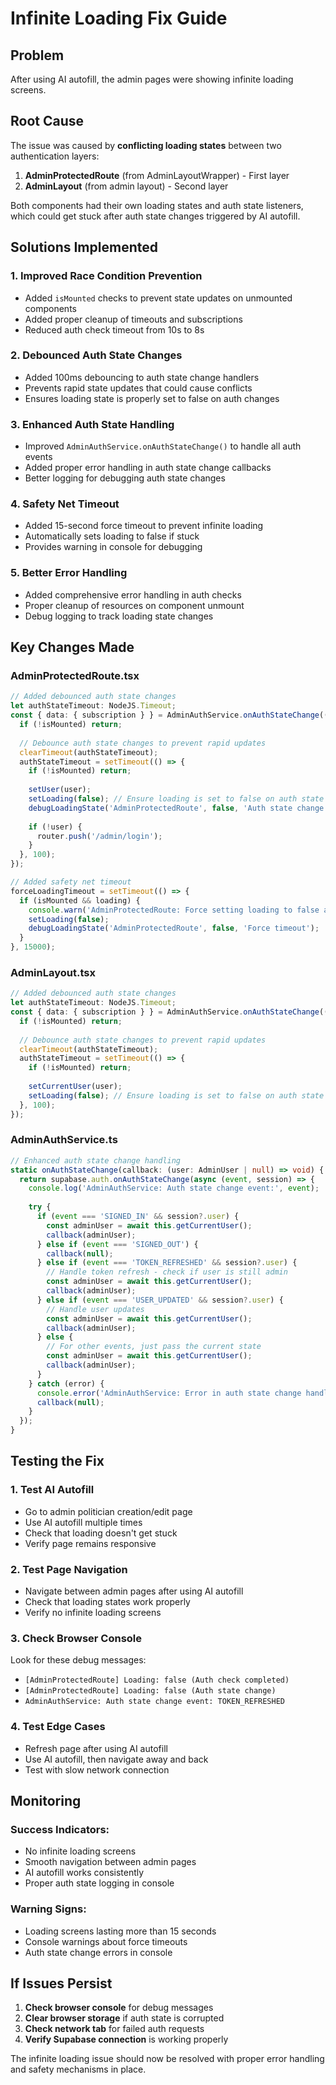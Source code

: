 # Infinite Loading Fix Guide

## Problem
After using AI autofill, the admin pages were showing infinite loading screens.

## Root Cause
The issue was caused by **conflicting loading states** between two authentication layers:

1. **AdminProtectedRoute** (from AdminLayoutWrapper) - First layer
2. **AdminLayout** (from admin layout) - Second layer

Both components had their own loading states and auth state listeners, which could get stuck after auth state changes triggered by AI autofill.

## Solutions Implemented

### 1. **Improved Race Condition Prevention**
- Added `isMounted` checks to prevent state updates on unmounted components
- Added proper cleanup of timeouts and subscriptions
- Reduced auth check timeout from 10s to 8s

### 2. **Debounced Auth State Changes**
- Added 100ms debouncing to auth state change handlers
- Prevents rapid state updates that could cause conflicts
- Ensures loading state is properly set to false on auth changes

### 3. **Enhanced Auth State Handling**
- Improved `AdminAuthService.onAuthStateChange()` to handle all auth events
- Added proper error handling in auth state change callbacks
- Better logging for debugging auth state changes

### 4. **Safety Net Timeout**
- Added 15-second force timeout to prevent infinite loading
- Automatically sets loading to false if stuck
- Provides warning in console for debugging

### 5. **Better Error Handling**
- Added comprehensive error handling in auth checks
- Proper cleanup of resources on component unmount
- Debug logging to track loading state changes

## Key Changes Made

### AdminProtectedRoute.tsx
```typescript
// Added debounced auth state changes
let authStateTimeout: NodeJS.Timeout;
const { data: { subscription } } = AdminAuthService.onAuthStateChange((user) => {
  if (!isMounted) return;
  
  // Debounce auth state changes to prevent rapid updates
  clearTimeout(authStateTimeout);
  authStateTimeout = setTimeout(() => {
    if (!isMounted) return;
    
    setUser(user);
    setLoading(false); // Ensure loading is set to false on auth state change
    debugLoadingState('AdminProtectedRoute', false, 'Auth state change');
    
    if (!user) {
      router.push('/admin/login');
    }
  }, 100);
});

// Added safety net timeout
forceLoadingTimeout = setTimeout(() => {
  if (isMounted && loading) {
    console.warn('AdminProtectedRoute: Force setting loading to false after 15 seconds');
    setLoading(false);
    debugLoadingState('AdminProtectedRoute', false, 'Force timeout');
  }
}, 15000);
```

### AdminLayout.tsx
```typescript
// Added debounced auth state changes
let authStateTimeout: NodeJS.Timeout;
const { data: { subscription } } = AdminAuthService.onAuthStateChange((user) => {
  if (!isMounted) return;
  
  // Debounce auth state changes to prevent rapid updates
  clearTimeout(authStateTimeout);
  authStateTimeout = setTimeout(() => {
    if (!isMounted) return;
    
    setCurrentUser(user);
    setLoading(false); // Ensure loading is set to false on auth state change
  }, 100);
});
```

### AdminAuthService.ts
```typescript
// Enhanced auth state change handling
static onAuthStateChange(callback: (user: AdminUser | null) => void) {
  return supabase.auth.onAuthStateChange(async (event, session) => {
    console.log('AdminAuthService: Auth state change event:', event);
    
    try {
      if (event === 'SIGNED_IN' && session?.user) {
        const adminUser = await this.getCurrentUser();
        callback(adminUser);
      } else if (event === 'SIGNED_OUT') {
        callback(null);
      } else if (event === 'TOKEN_REFRESHED' && session?.user) {
        // Handle token refresh - check if user is still admin
        const adminUser = await this.getCurrentUser();
        callback(adminUser);
      } else if (event === 'USER_UPDATED' && session?.user) {
        // Handle user updates
        const adminUser = await this.getCurrentUser();
        callback(adminUser);
      } else {
        // For other events, just pass the current state
        const adminUser = await this.getCurrentUser();
        callback(adminUser);
      }
    } catch (error) {
      console.error('AdminAuthService: Error in auth state change handler:', error);
      callback(null);
    }
  });
}
```

## Testing the Fix

### 1. **Test AI Autofill**
- Go to admin politician creation/edit page
- Use AI autofill multiple times
- Check that loading doesn't get stuck
- Verify page remains responsive

### 2. **Test Page Navigation**
- Navigate between admin pages after using AI autofill
- Check that loading states work properly
- Verify no infinite loading screens

### 3. **Check Browser Console**
Look for these debug messages:
- `[AdminProtectedRoute] Loading: false (Auth check completed)`
- `[AdminProtectedRoute] Loading: false (Auth state change)`
- `AdminAuthService: Auth state change event: TOKEN_REFRESHED`

### 4. **Test Edge Cases**
- Refresh page after using AI autofill
- Use AI autofill, then navigate away and back
- Test with slow network connection

## Monitoring

### Success Indicators:
- No infinite loading screens
- Smooth navigation between admin pages
- AI autofill works consistently
- Proper auth state logging in console

### Warning Signs:
- Loading screens lasting more than 15 seconds
- Console warnings about force timeouts
- Auth state change errors in console

## If Issues Persist

1. **Check browser console** for debug messages
2. **Clear browser storage** if auth state is corrupted
3. **Check network tab** for failed auth requests
4. **Verify Supabase connection** is working properly

The infinite loading issue should now be resolved with proper error handling and safety mechanisms in place.
